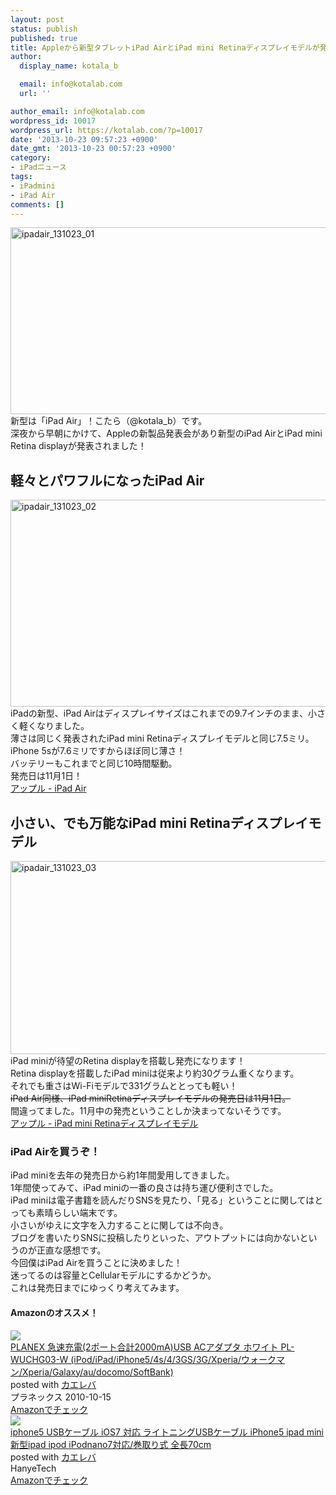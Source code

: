 ```yaml
---
layout: post
status: publish
published: true
title: Appleから新型タブレットiPad AirとiPad mini Retinaディスプレイモデルが発売！iPad Airの発売日は11月1日！
author:
  display_name: kotala_b

  email: info@kotalab.com
  url: ''

author_email: info@kotalab.com
wordpress_id: 10017
wordpress_url: https://kotalab.com/?p=10017
date: '2013-10-23 09:57:23 +0900'
date_gmt: '2013-10-23 00:57:23 +0900'
category:
- iPadニュース
tags:
- iPadmini
- iPad Air
comments: []
---
```

<p><img src="https://kotalab.com/wp-content/uploads/ipadair_131023_01-546x299.png" alt="ipadair_131023_01" width="546" height="299" class="alignnone size-large wp-image-10020" /><br />
新型は「iPad Air」！こたら（@kotala_b）です。<br />
深夜から早朝にかけて、Appleの新製品発表会があり新型のiPad AirとiPad mini Retina displayが発表されました！<br />
<!--more--></p>
<h2>軽々とパワフルになったiPad Air</h2>
<p><img src="https://kotalab.com/wp-content/uploads/ipadair_131023_02-546x331.png" alt="ipadair_131023_02" width="546" height="331" class="alignnone size-large wp-image-10018" /><br />
iPadの新型、iPad Airはディスプレイサイズはこれまでの9.7インチのまま、小さく軽くなりました。<br />
薄さは同じく発表されたiPad mini Retinaディスプレイモデルと同じ7.5ミリ。<br />
iPhone 5sが7.6ミリですからほぼ同じ薄さ！<br />
バッテリーもこれまでと同じ10時間駆動。<br />
発売日は11月1日！<br />
<a href="https://www.apple.com/jp/ipad-air/" target="_blank">アップル - iPad Air</a></p>
<h2>小さい、でも万能なiPad mini Retinaディスプレイモデル</h2>
<p><img src="https://kotalab.com/wp-content/uploads/ipadair_131023_03-546x309.png" alt="ipadair_131023_03" width="546" height="309" class="alignnone size-large wp-image-10019" /><br />
iPad miniが待望のRetina displayを搭載し発売になります！<br />
Retina displayを搭載したiPad miniは従来より約30グラム重くなります。<br />
それでも重さはWi-Fiモデルで331グラムととっても軽い！<br />
<del datetime="2013-10-24T03:23:48+00:00">iPad Air同様、iPad miniRetinaディスプレイモデルの発売日は11月1日。</del><br />
間違ってました。11月中の発売ということしか決まってないそうです。<br />
<a href="https://www.apple.com/jp/ipad-mini/" target="_blank">アップル - iPad mini Retinaディスプレイモデル</a></p>
<h3>iPad Airを買うぞ！</h3>
<p>iPad miniを去年の発売日から約1年間愛用してきました。<br />
1年間使ってみて、iPad miniの一番の良さは持ち運び便利さでした。<br />
iPad miniは電子書籍を読んだりSNSを見たり、「見る」ということに関してはとっても素晴らしい端末です。<br />
小さいがゆえに文字を入力することに関しては不向き。<br />
ブログを書いたりSNSに投稿したりといった、アウトプットには向かないというのが正直な感想です。<br />
今回僕はiPad Airを買うことに決めました！<br />
迷ってるのは容量とCellularモデルにするかどうか。<br />
これは発売日までにゆっくり考えてみます。</p>
<h4 class="aam">Amazonのオススメ！</h4>
<div class="kaerebalink-box">
<div class="kaerebalink-image"><a href="https://www.amazon.co.jp/exec/obidos/ASIN/B0043BX03Q/same-22/ref=nosim/" rel="nofollow" target="_blank"><img src="https://images-fe.ssl-images-amazon.com/images/I/31c-qkZHAhL._SL160_.jpg" style="border: none;" /></a></div>
<div class="kaerebalink-info">
<div class="kaerebalink-name"><a href="https://www.amazon.co.jp/exec/obidos/ASIN/B0043BX03Q/same-22/ref=nosim/" rel="nofollow" target="_blank">PLANEX 急速充電(2ポート合計2000mA)USB ACアダプタ ホワイト PL-WUCHG03-W (iPod/iPad/iPhone5/4s/4/3GS/3G/Xperia/ウォークマン/Xperia/Galaxy/au/docomo/SoftBank)</a>
<div class="kaerebalink-powered-date">posted with <a href="https://kaereba.com" rel="nofollow" target="_blank">カエレバ</a></div>
</div>
<div class="kaerebalink-detail"> プラネックス 2010-10-15    </div>
<div class="kaerebalink-link1">
<div class="shoplinkamazon"><a href="https://www.amazon.co.jp/gp/search?keywords=G%2F3GS%2F4&__mk_ja_JP=%83J%83%5E%83J%83i&tag=same-22" rel="nofollow" target="_blank" title="アマゾン" >Amazonでチェック</a></div>
</div>
</div>
<div class="booklink-footer"></div>
</div>
<div class="kaerebalink-box">
<div class="kaerebalink-image"><a href="https://www.amazon.co.jp/exec/obidos/ASIN/B00DE4TFRI/same-22/ref=nosim/" rel="nofollow" target="_blank"><img src="https://images-fe.ssl-images-amazon.com/images/I/51U75iKot8L._SL160_.jpg" style="border: none;" /></a></div>
<div class="kaerebalink-info">
<div class="kaerebalink-name"><a href="https://www.amazon.co.jp/exec/obidos/ASIN/B00DE4TFRI/same-22/ref=nosim/" rel="nofollow" target="_blank">iphone5 USBケーブル iOS7 対応 ライトニングUSBケーブル iPhone5 ipad mini 新型ipad ipod iPodnano7対応/巻取り式 全長70cm</a>
<div class="kaerebalink-powered-date">posted with <a href="https://kaereba.com" rel="nofollow" target="_blank">カエレバ</a></div>
</div>
<div class="kaerebalink-detail"> HanyeTech     </div>
<div class="kaerebalink-link1">
<div class="shoplinkamazon"><a href="https://www.amazon.co.jp/gp/search?keywords=iPhone5%20ipad%20mini%20%90V%8C%5Eipad%20ipod%20iPodnano7%91%CE%89%9E&__mk_ja_JP=%83J%83%5E%83J%83i&tag=same-22" rel="nofollow" target="_blank" title="アマゾン" >Amazonでチェック</a></div>
</div>
</div>
<div class="booklink-footer"></div>
</div>
